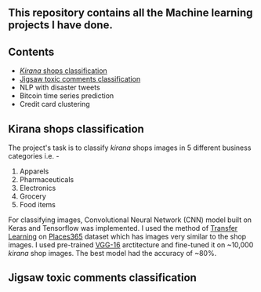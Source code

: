## This repository contains all the Machine learning projects I have done.
## **Contents**
- [*Kirana* shops classification](#kirana-shops-classification)
- [Jigsaw toxic comments classification](#jigsaw-toxic-comments-classification)
- NLP with disaster tweets
- Bitcoin time series prediction
- Credit card clustering

## **Kirana shops classification**
The project's task is to classify *kirana* shops images in 5 different business categories i.e. - 
1. Apparels
2. Pharmaceuticals
3. Electronics
4. Grocery
5. Food items

For classifying images, Convolutional Neural Network (CNN) model built on Keras and Tensorflow was implemented. I used the method of [Transfer Learning](https://machinelearningmastery.com/transfer-learning-for-deep-learning/) on [Places365](http://places2.csail.mit.edu/) dataset which has images very similar to the shop images. 
I used pre-trained [VGG-16](https://towardsdatascience.com/step-by-step-vgg16-implementation-in-keras-for-beginners-a833c686ae6c) arctitecture and fine-tuned it on ~10,000 *kirana* shop images. The best model had the accuracy of ~80%.

## **Jigsaw toxic comments classification**







